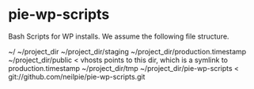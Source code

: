 pie-wp-scripts
==============

Bash Scripts for WP installs. We assume the following file structure.

  ~/
  ~/project_dir
  ~/project_dir/staging
  ~/project_dir/production.timestamp 
  ~/project_dir/public < vhosts points to this dir, which is a symlink to production.timestamp
  ~/project_dir/tmp 
  ~/project_dir/pie-wp-scripts < git://github.com/neilpie/pie-wp-scripts.git
